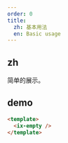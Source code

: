 ```yaml
---
order: 0
title:
  zh: 基本用法
  en: Basic usage
---
```


## zh

简单的展示。

## demo

```html
<template>
  <ix-empty />
</template>
```

